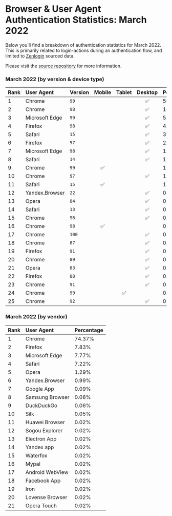 # Browser & User Agent Authentication Statistics: March 2022

Below you'll find a breakdown of authentication statistics for
March 2022. This is primarily related to login-actions during an
authentication flow, and limited to <a href="https://zenlogin.co"/>Zenlogin</a>
sourced data.

Please visit the
<a href="https://github.com/zenlogin/browser-user-agent-authentication-statistics">source repository</a>
for more information.

### March 2022 (by version & device type)
| Rank | User Agent | Version | Mobile | Tablet | Desktop | Percentage |
| :--- | :--- | :--- | :---: | :---: | :---: | :--- |
| 1 | Chrome | `99` | | | ✅ | 50.93% |
| 2 | Chrome | `98` | | | ✅ | 16.55% |
| 3 | Microsoft Edge | `99` | | | ✅ | 5.99% |
| 4 | Firefox | `98` | | | ✅ | 4.70% |
| 5 | Safari | `15` | | | ✅ | 3.60% |
| 6 | Firefox | `97` | | | ✅ | 2.01% |
| 7 | Microsoft Edge | `98` | | | ✅ | 1.41% |
| 8 | Safari | `14` | | | ✅ | 1.28% |
| 9 | Chrome | `99` | ✅ | | | 1.12% |
| 10 | Chrome | `97` | | | ✅ | 1.05% |
| 11 | Safari | `15` | ✅ | | | 1.02% |
| 12 | Yandex.Browser | `22` | | | ✅ | 0.97% |
| 13 | Opera | `84` | | | ✅ | 0.90% |
| 14 | Safari | `13` | | | ✅ | 0.82% |
| 15 | Chrome | `96` | | | ✅ | 0.76% |
| 16 | Chrome | `98` | ✅ | | | 0.68% |
| 17 | Chrome | `100` | | | ✅ | 0.59% |
| 18 | Chrome | `87` | | | ✅ | 0.59% |
| 19 | Firefox | `91` | | | ✅ | 0.46% |
| 20 | Chrome | `89` | | | ✅ | 0.38% |
| 21 | Opera | `83` | | | ✅ | 0.27% |
| 22 | Firefox | `88` | | | ✅ | 0.20% |
| 23 | Chrome | `91` | | | ✅ | 0.18% |
| 24 | Chrome | `99` | | ✅ | | 0.18% |
| 25 | Chrome | `92` | | | ✅ | 0.15% |

### March 2022 (by vendor)
| Rank | User Agent | Percentage |
| :--- | :--- | :--- |
| 1 | Chrome | 74.37% |
| 2 | Firefox | 7.83% |
| 3 | Microsoft Edge | 7.77% |
| 4 | Safari | 7.22% |
| 5 | Opera | 1.29% |
| 6 | Yandex.Browser | 0.99% |
| 7 | Google App | 0.09% |
| 8 | Samsung Browser | 0.08% |
| 9 | DuckDuckGo | 0.06% |
| 10 | Silk | 0.05% |
| 11 | Huawei Browser | 0.02% |
| 12 | Sogou Explorer | 0.02% |
| 13 | Electron App | 0.02% |
| 14 | Yandex app | 0.02% |
| 15 | Waterfox | 0.02% |
| 16 | Mypal | 0.02% |
| 17 | Android WebView | 0.02% |
| 18 | Facebook App | 0.02% |
| 19 | Iron | 0.02% |
| 20 | Lovense Browser | 0.02% |
| 21 | Opera Touch | 0.02% |
